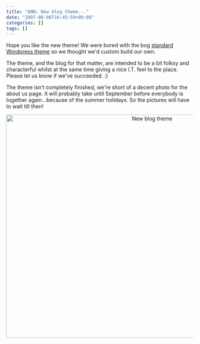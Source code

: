 ```yaml
---
title: "ANN: New blog theme..."
date: "2007-08-06T16:45:59+00:00"
categories: []
tags: []
---
```


Hope you like the new theme! We were bored with the bog <a href="http://themes.wordpress.net/columns/2-columns/727/nikynik-orange-2/">standard Wordpress theme</a> so we thought we'd custom build our own.

The theme, and the blog for that matter, are intended to be a bit folksy and characterful whilst at the same time giving a nice I.T. feel to the place. Please let us know if we've succeeded. :)

The theme isn't completely finished, we're short of a decent photo for the about us page. It will probably take until September before everybody is together again...because of the summer holidays. So the pictures will have to wait till then!
<p style="text-align: center;"><a title="New blog theme" href="http://techteapot.com/wp-content/uploads/2007/08/blog.JPG"><img class="aligncenter" alt="New blog theme" src="http://techteapot.com/wp-content/uploads/2007/08/blog.JPG" width="768" height="599" /></a></p>
